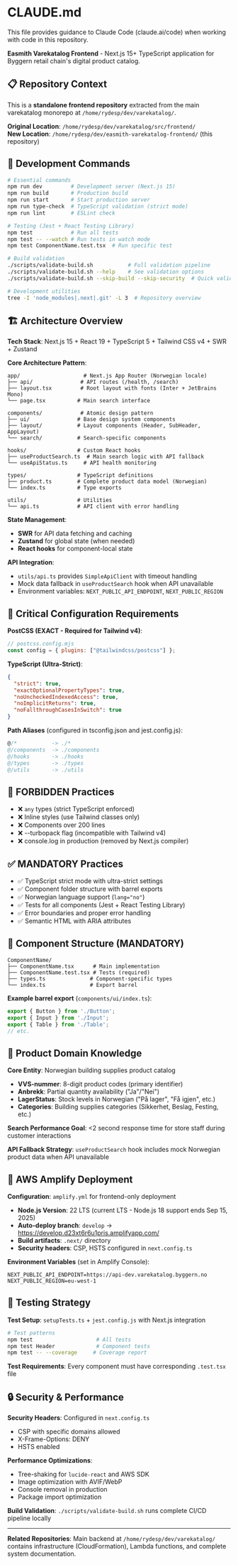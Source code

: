# CLAUDE.md

This file provides guidance to Claude Code (claude.ai/code) when working with code in this repository.

**Easmith Varekatalog Frontend** - Next.js 15+ TypeScript application for Byggern retail chain's digital product catalog.

## 📋 Repository Context

This is a **standalone frontend repository** extracted from the main varekatalog monorepo at `/home/rydesp/dev/varekatalog/`.

**Original Location**: `/home/rydesp/dev/varekatalog/src/frontend/`  
**New Location**: `/home/rydesp/dev/easmith-varekatalog-frontend/` (this repository)

## 🚀 Development Commands

```bash
# Essential commands
npm run dev         # Development server (Next.js 15)
npm run build       # Production build
npm run start       # Start production server
npm run type-check  # TypeScript validation (strict mode)
npm run lint        # ESLint check

# Testing (Jest + React Testing Library)
npm test            # Run all tests
npm test -- --watch # Run tests in watch mode
npm test ComponentName.test.tsx  # Run specific test

# Build validation
./scripts/validate-build.sh           # Full validation pipeline
./scripts/validate-build.sh --help    # See validation options
./scripts/validate-build.sh --skip-build --skip-security  # Quick validation

# Development utilities
tree -I 'node_modules|.next|.git' -L 3  # Repository overview
```

## 🏗️ Architecture Overview

**Tech Stack**: Next.js 15 + React 19 + TypeScript 5 + Tailwind CSS v4 + SWR + Zustand

**Core Architecture Pattern**:
```
app/                    # Next.js App Router (Norwegian locale)
├── api/               # API routes (/health, /search)
├── layout.tsx         # Root layout with fonts (Inter + JetBrains Mono)
└── page.tsx          # Main search interface

components/            # Atomic design pattern
├── ui/               # Base design system components
├── layout/           # Layout components (Header, SubHeader, AppLayout)
└── search/           # Search-specific components

hooks/                # Custom React hooks
├── useProductSearch.ts  # Main search logic with API fallback
└── useApiStatus.ts     # API health monitoring

types/                # TypeScript definitions
├── product.ts        # Complete product data model (Norwegian)
└── index.ts          # Type exports

utils/                # Utilities
└── api.ts            # API client with error handling
```

**State Management**: 
- **SWR** for API data fetching and caching
- **Zustand** for global state (when needed)
- **React hooks** for component-local state

**API Integration**:
- `utils/api.ts` provides `SimpleApiClient` with timeout handling
- Mock data fallback in `useProductSearch` hook when API unavailable
- Environment variables: `NEXT_PUBLIC_API_ENDPOINT`, `NEXT_PUBLIC_REGION`

## 🔧 Critical Configuration Requirements

**PostCSS (EXACT - Required for Tailwind v4)**:
```javascript
// postcss.config.mjs
const config = { plugins: ["@tailwindcss/postcss"] };
```

**TypeScript (Ultra-Strict)**:
```json
{
  "strict": true,
  "exactOptionalPropertyTypes": true,
  "noUncheckedIndexedAccess": true,
  "noImplicitReturns": true,
  "noFallthroughCasesInSwitch": true
}
```

**Path Aliases** (configured in tsconfig.json and jest.config.js):
```typescript
@/*           -> ./*
@/components  -> ./components
@/hooks       -> ./hooks  
@/types       -> ./types
@/utils       -> ./utils
```

## 🚨 FORBIDDEN Practices
- ❌ `any` types (strict TypeScript enforced)
- ❌ Inline styles (use Tailwind classes only)
- ❌ Components over 200 lines
- ❌ --turbopack flag (incompatible with Tailwind v4)
- ❌ console.log in production (removed by Next.js compiler)

## ✅ MANDATORY Practices
- ✅ TypeScript strict mode with ultra-strict settings
- ✅ Component folder structure with barrel exports
- ✅ Norwegian language support (`lang="no"`)
- ✅ Tests for all components (Jest + React Testing Library)
- ✅ Error boundaries and proper error handling
- ✅ Semantic HTML with ARIA attributes

## 📁 Component Structure (MANDATORY)

```
ComponentName/
├── ComponentName.tsx      # Main implementation
├── ComponentName.test.tsx # Tests (required)
├── types.ts              # Component-specific types
└── index.ts              # Export barrel
```

**Example barrel export** (`components/ui/index.ts`):
```typescript
export { Button } from './Button';
export { Input } from './Input';
export { Table } from './Table';
// etc.
```

## 🎯 Product Domain Knowledge

**Core Entity**: Norwegian building supplies product catalog
- **VVS-nummer**: 8-digit product codes (primary identifier)
- **Anbrekk**: Partial quantity availability ("Ja"/"Nei")
- **LagerStatus**: Stock levels in Norwegian ("På lager", "Få igjen", etc.)
- **Categories**: Building supplies categories (Sikkerhet, Beslag, Festing, etc.)

**Search Performance Goal**: <2 second response time for store staff during customer interactions

**API Fallback Strategy**: `useProductSearch` hook includes mock Norwegian product data when API unavailable

## 🔗 AWS Amplify Deployment

**Configuration**: `amplify.yml` for frontend-only deployment
- **Node.js Version**: 22 LTS (current LTS - Node.js 18 support ends Sep 15, 2025)
- **Auto-deploy branch**: `develop` → https://develop.d23xt6r6u1pris.amplifyapp.com/
- **Build artifacts**: `.next/` directory
- **Security headers**: CSP, HSTS configured in `next.config.ts`

**Environment Variables** (set in Amplify Console):
```
NEXT_PUBLIC_API_ENDPOINT=https://api-dev.varekatalog.byggern.no
NEXT_PUBLIC_REGION=eu-west-1
```

## 🧪 Testing Strategy

**Test Setup**: `setupTests.ts` + `jest.config.js` with Next.js integration
```bash
# Test patterns
npm test                    # All tests
npm test Header             # Component tests
npm test -- --coverage     # Coverage report
```

**Test Requirements**: Every component must have corresponding `.test.tsx` file

## 🔒 Security & Performance

**Security Headers**: Configured in `next.config.ts`
- CSP with specific domains allowed
- X-Frame-Options: DENY
- HSTS enabled

**Performance Optimizations**:
- Tree-shaking for `lucide-react` and AWS SDK
- Image optimization with AVIF/WebP
- Console removal in production
- Package import optimization

**Build Validation**: `./scripts/validate-build.sh` runs complete CI/CD pipeline locally

---

**Related Repositories**: Main backend at `/home/rydesp/dev/varekatalog/` contains infrastructure (CloudFormation), Lambda functions, and complete system documentation.